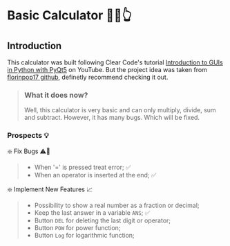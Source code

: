 # Basic Calculator :abacus:🤓👆

## Introduction
This calculator was built following Clear Code's tutorial [Introduction to GUIs in Python with PyQt5](https://www.youtube.com/watch?v=8jrEVihl-E4) on YouTube. But the project idea was taken from [florinpop17 github](https://github.com/florinpop17/app-ideas/blob/master/Projects/1-Beginner/Calculator-App.md), definetly recommend checking it out.

> ### What it does now?
> Well, this calculator is very basic and can only multiply, divide, sum and subtract. However, it has many bugs. Which will be fixed.

### Prospects :bulb:	
:sparkle: Fix Bugs ⚠️:space_invader:
> - When '=' is pressed treat error; :white_check_mark:
> - When an operator is inserted at the end; :white_check_mark:

:sparkle: Implement New Features :chart_with_upwards_trend:
> - Possibility to show a real number as a fraction or decimal;
> - Keep the last answer in a variable ```ANS```; :white_check_mark:
> - Button ```DEL``` for deleting the last digit or operator;
> - Button ```POW``` for power function;
> - Button  ```Log``` for logarithmic function;

